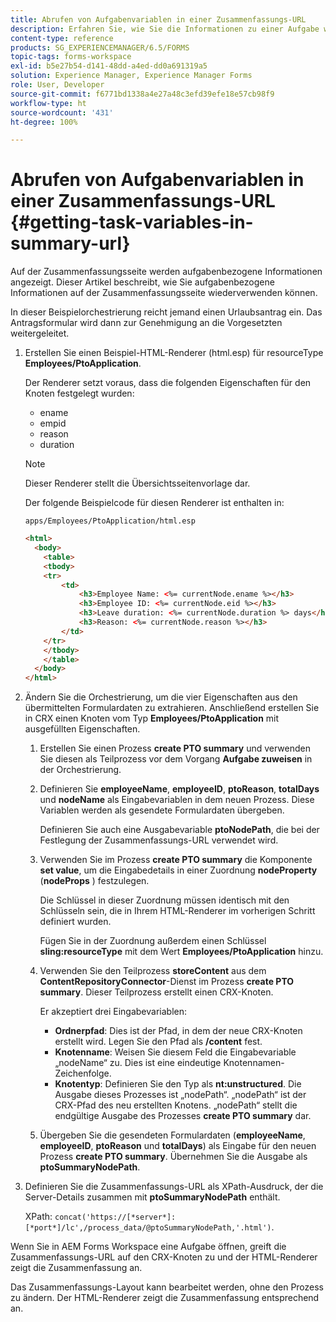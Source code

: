 ```yaml
---
title: Abrufen von Aufgabenvariablen in einer Zusammenfassungs-URL
description: Erfahren Sie, wie Sie die Informationen zu einer Aufgabe wiederverwenden und eine Zusammenfassungs-URL für die Zusammenfassung oder Beschreibung einer Aufgabe generieren.
content-type: reference
products: SG_EXPERIENCEMANAGER/6.5/FORMS
topic-tags: forms-workspace
exl-id: b5e27b54-d141-48dd-a4ed-dd0a691319a5
solution: Experience Manager, Experience Manager Forms
role: User, Developer
source-git-commit: f6771bd1338a4e27a48c3efd39efe18e57cb98f9
workflow-type: ht
source-wordcount: '431'
ht-degree: 100%

---
```


# Abrufen von Aufgabenvariablen in einer Zusammenfassungs-URL {#getting-task-variables-in-summary-url}

Auf der Zusammenfassungsseite werden aufgabenbezogene Informationen angezeigt. Dieser Artikel beschreibt, wie Sie aufgabenbezogene Informationen auf der Zusammenfassungsseite wiederverwenden können.

In dieser Beispielorchestrierung reicht jemand einen Urlaubsantrag ein. Das Antragsformular wird dann zur Genehmigung an die Vorgesetzten weitergeleitet.

1. Erstellen Sie einen Beispiel-HTML-Renderer (html.esp) für resourceType **Employees/PtoApplication**.

   Der Renderer setzt voraus, dass die folgenden Eigenschaften für den Knoten festgelegt wurden:

   * ename
   * empid
   * reason
   * duration

   >[!NOTE]
   >
   >Dieser Renderer stellt die Übersichtsseitenvorlage dar.

   Der folgende Beispielcode für diesen Renderer ist enthalten in:

   `apps/Employees/PtoApplication/html.esp`

   ```html
   <html>
     <body>
       <table>
       <tbody>
       <tr>
           <td>
               <h3>Employee Name: <%= currentNode.ename %></h3>
               <h3>Employee ID: <%= currentNode.eid %></h3>
               <h3>Leave duration: <%= currentNode.duration %> days</h3>
               <h3>Reason: <%= currentNode.reason %></h3>
           </td>
       </tr>
       </tbody>
       </table>
     </body>
   </html>
   ```

1. Ändern Sie die Orchestrierung, um die vier Eigenschaften aus den übermittelten Formulardaten zu extrahieren. Anschließend erstellen Sie in CRX einen Knoten vom Typ **Employees/PtoApplication** mit ausgefüllten Eigenschaften.

   1. Erstellen Sie einen Prozess **create PTO summary** und verwenden Sie diesen als Teilprozess vor dem Vorgang **Aufgabe zuweisen** in der Orchestrierung.
   1. Definieren Sie **employeeName**, **employeeID**, **ptoReason**, **totalDays** und **nodeName** als Eingabevariablen in dem neuen Prozess. Diese Variablen werden als gesendete Formulardaten übergeben.

      Definieren Sie auch eine Ausgabevariable **ptoNodePath**, die bei der Festlegung der Zusammenfassungs-URL verwendet wird.

   1. Verwenden Sie im Prozess **create PTO summary** die Komponente **set value**, um die Eingabedetails in einer Zuordnung **nodeProperty** (**nodeProps** ) festzulegen.

      Die Schlüssel in dieser Zuordnung müssen identisch mit den Schlüsseln sein, die in Ihrem HTML-Renderer im vorherigen Schritt definiert wurden.

      Fügen Sie in der Zuordnung außerdem einen Schlüssel **sling:resourceType** mit dem Wert **Employees/PtoApplication** hinzu.

   1. Verwenden Sie den Teilprozess **storeContent** aus dem **ContentRepositoryConnector**-Dienst im Prozess **create PTO summary**. Dieser Teilprozess erstellt einen CRX-Knoten.

      Er akzeptiert drei Eingabevariablen:

      * **Ordnerpfad**: Dies ist der Pfad, in dem der neue CRX-Knoten erstellt wird. Legen Sie den Pfad als **/content** fest.
      * **Knotenname**: Weisen Sie diesem Feld die Eingabevariable „nodeName“ zu. Dies ist eine eindeutige Knotennamen-Zeichenfolge.
      * **Knotentyp**: Definieren Sie den Typ als **nt:unstructured**. Die Ausgabe dieses Prozesses ist „nodePath“. „nodePath“ ist der CRX-Pfad des neu erstellten Knotens. „nodePath“ stellt die endgültige Ausgabe des Prozesses **create PTO summary** dar.

   1. Übergeben Sie die gesendeten Formulardaten (**employeeName**, **employeeID**, **ptoReason** und **totalDays**) als Eingabe für den neuen Prozess **create PTO summary**. Übernehmen Sie die Ausgabe als **ptoSummaryNodePath**.

1. Definieren Sie die Zusammenfassungs-URL als XPath-Ausdruck, der die Server-Details zusammen mit **ptoSummaryNodePath** enthält.

   XPath: `concat('https://[*server*]:[*port*]/lc',/process_data/@ptoSummaryNodePath,'.html')`.

Wenn Sie in AEM Forms Workspace eine Aufgabe öffnen, greift die Zusammenfassungs-URL auf den CRX-Knoten zu und der HTML-Renderer zeigt die Zusammenfassung an.

Das Zusammenfassungs-Layout kann bearbeitet werden, ohne den Prozess zu ändern. Der HTML-Renderer zeigt die Zusammenfassung entsprechend an.
